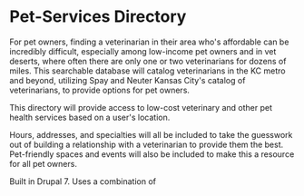 # Pet-Services Directory

For pet owners, finding a veterinarian in their area who's affordable can be incredibly difficult, especially among low-income pet owners and in vet deserts, where often there are only one or two veterinarians for dozens of miles. This searchable database will catalog veterinarians in the KC metro and beyond, utilizing Spay and Neuter Kansas City's catalog of veterinarians, to provide options for pet owners. 

This directory will provide access to low-cost veterinary and other pet health services based on a user's location.

Hours, addresses, and specialties will all be included to take the guesswork out of building a relationship with a veterinarian to provide them the best. Pet-friendly spaces and events will also be included to make this a resource for all pet owners.

Built in Drupal 7. Uses a combination of
